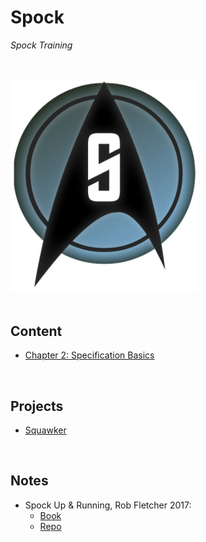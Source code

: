 # Spock
*Spock Training*

<br>
<br>

<img src="./res/spock-logo.png" alt="Spock Logo" width=300>

<br>
<br>

## Content
* [Chapter 2: Specification Basics](./content/02-specification-basics)

<br>

## Projects
* [Squawker](./content/projects/squawker)

<br>

## Notes
* Spock Up & Running, Rob Fletcher 2017:
    * [Book](https://www.oreilly.com/library/view/spock-up-and/9781491923283/)
    * [Repo](https://github.com/robfletcher/spock-up-and-running)